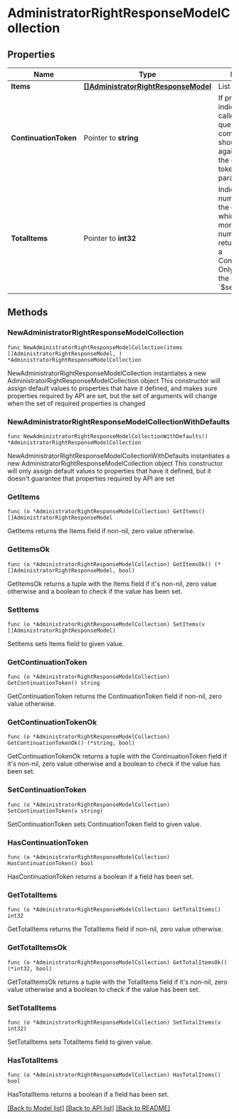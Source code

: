 # AdministratorRightResponseModelCollection

## Properties

Name | Type | Description | Notes
------------ | ------------- | ------------- | -------------
**Items** | [**[]AdministratorRightResponseModel**](AdministratorRightResponseModel.md) | List of items. | 
**ContinuationToken** | Pointer to **string** | If present, indicates to the caller that the query was not complete, and they should call the API again specifying the continuation token as a query parameter. | [optional] 
**TotalItems** | Pointer to **int32** | Indicates the total number of items in the collection, which may be more than the number of Items returned, if there is a ContinuationToken.  Only returned in the response to &#x60;$search&#x60; APIs. | [optional] 

## Methods

### NewAdministratorRightResponseModelCollection

`func NewAdministratorRightResponseModelCollection(items []AdministratorRightResponseModel, ) *AdministratorRightResponseModelCollection`

NewAdministratorRightResponseModelCollection instantiates a new AdministratorRightResponseModelCollection object
This constructor will assign default values to properties that have it defined,
and makes sure properties required by API are set, but the set of arguments
will change when the set of required properties is changed

### NewAdministratorRightResponseModelCollectionWithDefaults

`func NewAdministratorRightResponseModelCollectionWithDefaults() *AdministratorRightResponseModelCollection`

NewAdministratorRightResponseModelCollectionWithDefaults instantiates a new AdministratorRightResponseModelCollection object
This constructor will only assign default values to properties that have it defined,
but it doesn't guarantee that properties required by API are set

### GetItems

`func (o *AdministratorRightResponseModelCollection) GetItems() []AdministratorRightResponseModel`

GetItems returns the Items field if non-nil, zero value otherwise.

### GetItemsOk

`func (o *AdministratorRightResponseModelCollection) GetItemsOk() (*[]AdministratorRightResponseModel, bool)`

GetItemsOk returns a tuple with the Items field if it's non-nil, zero value otherwise
and a boolean to check if the value has been set.

### SetItems

`func (o *AdministratorRightResponseModelCollection) SetItems(v []AdministratorRightResponseModel)`

SetItems sets Items field to given value.


### GetContinuationToken

`func (o *AdministratorRightResponseModelCollection) GetContinuationToken() string`

GetContinuationToken returns the ContinuationToken field if non-nil, zero value otherwise.

### GetContinuationTokenOk

`func (o *AdministratorRightResponseModelCollection) GetContinuationTokenOk() (*string, bool)`

GetContinuationTokenOk returns a tuple with the ContinuationToken field if it's non-nil, zero value otherwise
and a boolean to check if the value has been set.

### SetContinuationToken

`func (o *AdministratorRightResponseModelCollection) SetContinuationToken(v string)`

SetContinuationToken sets ContinuationToken field to given value.

### HasContinuationToken

`func (o *AdministratorRightResponseModelCollection) HasContinuationToken() bool`

HasContinuationToken returns a boolean if a field has been set.

### GetTotalItems

`func (o *AdministratorRightResponseModelCollection) GetTotalItems() int32`

GetTotalItems returns the TotalItems field if non-nil, zero value otherwise.

### GetTotalItemsOk

`func (o *AdministratorRightResponseModelCollection) GetTotalItemsOk() (*int32, bool)`

GetTotalItemsOk returns a tuple with the TotalItems field if it's non-nil, zero value otherwise
and a boolean to check if the value has been set.

### SetTotalItems

`func (o *AdministratorRightResponseModelCollection) SetTotalItems(v int32)`

SetTotalItems sets TotalItems field to given value.

### HasTotalItems

`func (o *AdministratorRightResponseModelCollection) HasTotalItems() bool`

HasTotalItems returns a boolean if a field has been set.


[[Back to Model list]](../README.md#documentation-for-models) [[Back to API list]](../README.md#documentation-for-api-endpoints) [[Back to README]](../README.md)


